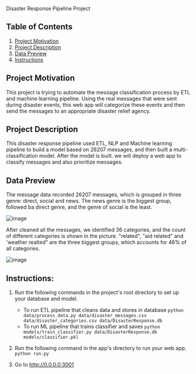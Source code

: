 Disaster Response Pipeline Project

## Table of Contents

1. [Project Motivation](#motivation)
2. [Project Description](#description)
3. [Data Preview](#data)
4. [Instructions](#instructions)


## Project Motivation<a name = 'motivation'></a>
This project is trying to automate the message classification process by ETL and machine learning pipeline. Using the real messages that were sent during disaster events, this web app will categorize these events and then send the messages to an appropriate disaster relief agency. 

## Project Description<a name='description'></a>
This disaster response pipeline used ETL, NLP and Machine learning pipeline to build a model based on 26207 messages, and then built a multi-classification model. After the model is built. we will deploy a web app to classify messages and also prioritize messages. 


## Data Preview<a name='data'></a>

The message data recorded 26207 messages, which is grouped in three genre: direct, social and news. The news genre is the biggest group, followed ba direct genre, and the genre of social is the least. 

![image](https://user-images.githubusercontent.com/26633604/141354670-9bc9bb39-debd-431a-9b91-876be78550cc.png)

After cleaned all the messages, we identified 36 categories, and the count of different categories is shown in the picture. "related", "aid related" and 'weather realted" are the three biggest groups, which accounts for 46% of all categories. 

![image](https://user-images.githubusercontent.com/26633604/141358127-80778936-dba2-41c3-8585-64e1ea10c8d6.png)


## Instructions<a name='instructions'></a>:
1. Run the following commands in the project's root directory to set up your database and model.

    - To run ETL pipeline that cleans data and stores in database
        `python data/process_data.py data/disaster_messages.csv data/disaster_categories.csv data/DisasterResponse.db`
    - To run ML pipeline that trains classifier and saves
        `python models/train_classifier.py data/DisasterResponse.db models/classifier.pkl`

2. Run the following command in the app's directory to run your web app.
    `python run.py`

3. Go to http://0.0.0.0:3001